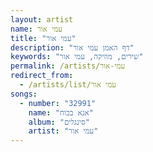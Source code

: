 ```yaml
---
layout: artist
name: עמי אור
title: "עמי אור"
description: "דף האמן עמי אור"
keywords: "שירים, מוזיקה, עמי אור"
permalink: /artists/עמי-אור
redirect_from:
  - /artists/list/עמי אור
songs:
  - number: "32991"
    name: "אנא בכוח"
    album: "סינגלים"
    artist: "עמי אור"
---
```

